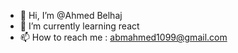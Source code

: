 - 👋 Hi, I’m @Ahmed Belhaj
- 🌱 I’m currently learning react
- 📫 How to reach me : abmahmed1099@gmail.com

<!---
ahmedBM1099/ahmedBM1099 is a ✨ special ✨ repository because its `README.md` (this file) appears on your GitHub profile.
You can click the Preview link to take a look at your changes.
--->
